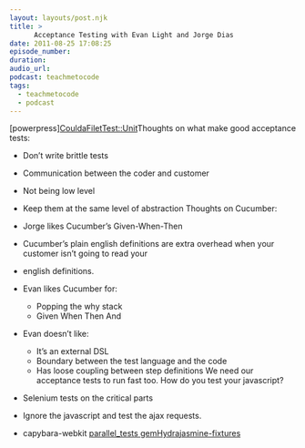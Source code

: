 ```yaml
---
layout: layouts/post.njk
title: >
      Acceptance Testing with Evan Light and Jorge Dias
date: 2011-08-25 17:08:25
episode_number: 
duration: 
audio_url: 
podcast: teachmetocode
tags: 
  - teachmetocode
  - podcast
---
```


[powerpress][Coulda](https://github.com/elight/coulda)[Filet](https://github.com/xing/filet)[Test::Unit](http://ruby-doc.org/stdlib/libdoc/test/unit/rdoc/classes/Test/Unit.html)Thoughts on what make good acceptance tests:

- Don’t write brittle tests
- Communication between the coder and customer
- Not being low level
- Keep them at the same level of abstraction
Thoughts on Cucumber:
- Jorge likes Cucumber’s Given-When-Then
- Cucumber’s plain english definitions are extra overhead when your customer isn’t going to read your
- english definitions.
- Evan likes Cucumber for:

  - Popping the why stack
  - Given When Then And
- Evan doesn’t like:

  - It’s an external DSL
  - Boundary between the test language and the code
  - Has loose coupling between step definitions
We need our acceptance tests to run fast too. How do you test your javascript?
- Selenium tests on the critical parts
- Ignore the javascript and test the ajax requests.
- capybara-webkit
[parallel\_tests gem](https://github.com/grosser/parallel_tests)[Hydra](https://github.com/ngauthier/hydra)[jasmine-fixtures](https://github.com/mavenlink/jasmine-fixtures)
